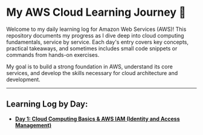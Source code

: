 # My AWS Cloud Learning Journey 🚀

Welcome to my daily learning log for Amazon Web Services (AWS)! This repository documents my progress as I dive deep into cloud computing fundamentals, service by service. Each day's entry covers key concepts, practical takeaways, and sometimes includes small code snippets or commands from hands-on exercises.

My goal is to build a strong foundation in AWS, understand its core services, and develop the skills necessary for cloud architecture and development.

---

## **Learning Log by Day:**

* **[Day 1: Cloud Computing Basics & AWS IAM (Identity and Access Management)](#day-1-cloud-computing-basics--aws-iam-identity-and-access-management)**
